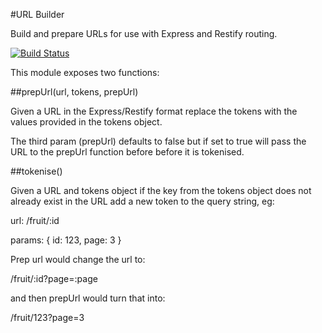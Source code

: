 #URL Builder

Build and prepare URLs for use with Express and Restify routing.

[![Build Status](https://travis-ci.org/simonmcmanus/url-builder.svg?branch=master)](https://travis-ci.org/simonmcmanus/url-builder)


This module exposes two functions:


##prepUrl(url, tokens, prepUrl)


Given a URL in the Express/Restify format replace the tokens with the values provided in the tokens object.


The third param (prepUrl) defaults to false but if set to true will pass the URL to the prepUrl function before before it is tokenised.



##tokenise()


Given a URL and tokens object if the key from the tokens object does not already exist in the URL add a new token to the query string, eg:

url: /fruit/:id

params: {
  id: 123,
  page: 3
}

Prep url would change the url to:


/fruit/:id?page=:page

and then prepUrl would turn that into:


/fruit/123?page=3
